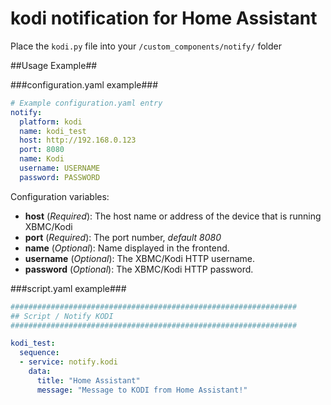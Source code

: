 # kodi notification for Home Assistant

Place the `kodi.py` file into your `/custom_components/notify/` folder

##Usage Example##

###configuration.yaml example###
```yaml
# Example configuration.yaml entry
notify:
  platform: kodi
  name: kodi_test
  host: http://192.168.0.123
  port: 8080
  name: Kodi
  username: USERNAME
  password: PASSWORD
```
Configuration variables:
- **host** (*Required*): The host name or address of the device that is running XBMC/Kodi
- **port** (*Required*): The port number, *default 8080*
- **name** (*Optional*): Name displayed in the frontend.
- **username** (*Optional*): The XBMC/Kodi HTTP username.
- **password** (*Optional*): The XBMC/Kodi HTTP password.


###script.yaml example###
```yaml
################################################################
## Script / Notify KODI
################################################################

kodi_test:
  sequence:
  - service: notify.kodi
    data:
      title: "Home Assistant"
      message: "Message to KODI from Home Assistant!"
```

